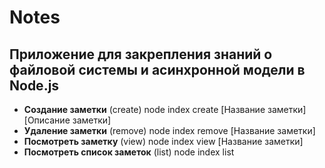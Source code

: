 # Notes

## Приложение для закрепления знаний о файловой системы и асинхронной модели в Node.js

+ <b>Создание заметки</b> (create)
	node index create [Название заметки] [Описание заметки]
+ <b>Удаление заметки</b> (remove)
	node index remove [Название заметки]
+ <b>Посмотреть заметку</b> (view)
	node index view [Название заметки]
+ <b>Посмотреть список заметок</b> (list)
	node index list
